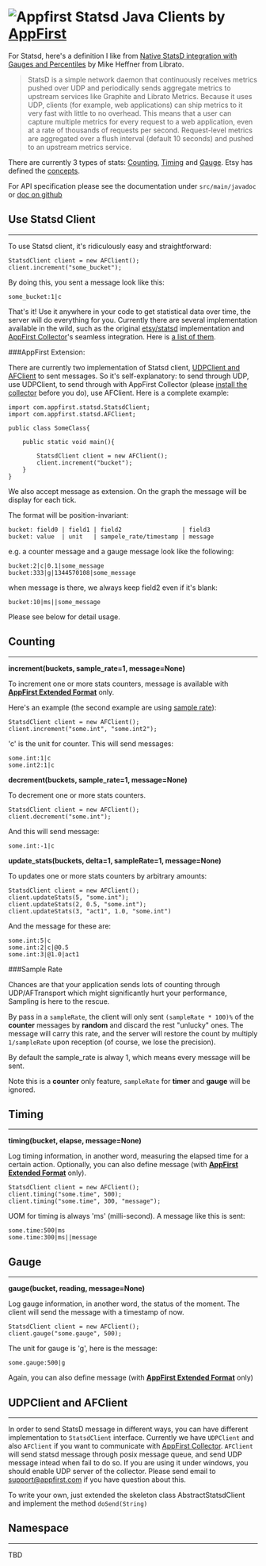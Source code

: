 ![Appfirst](http://www.appfirst.com/img/appfirst-logo.png)
Statsd Java Clients by [AppFirst](http://www.appfirst.com)
====================================

For Statsd, here's a definition I like from [Native StatsD integration with Gauges and Percentiles](http://blog.librato.com/2012/05/new-statsd-integration-with-gauges-and.html) by Mike Heffner from Librato.

> StatsD is a simple network daemon that continuously receives metrics pushed over UDP and periodically sends aggregate metrics to upstream services like Graphite and Librato Metrics. Because it uses UDP, clients (for example, web applications) can ship metrics to it very fast with little to no overhead. This means that a user can capture multiple metrics for every request to a web application, even at a rate of thousands of requests per second. Request-level metrics are aggregated over a flush interval (default 10 seconds) and pushed to an upstream metrics service.

There are currently 3 types of stats: [Counting](#couting), [Timing](#timing) and [Gauge](#gauge). Etsy has defined the [concepts](https://github.com/etsy/statsd#concepts). 

For API specification please see the documentation under `src/main/javadoc` or [doc on github](http://appfirst.github.com/java_statsd_client/src/main/javadoc/index.html?overview-summary.html)

## Use Statsd Client
-------------------

To use Statsd client, it's ridiculously easy and straightforward:

	StatsdClient client = new AFClient();
	client.increment("some_bucket");
	
By doing this, you sent a message look like this:

	some_bucket:1|c
	
That's it! Use it anywhere in your code to get statistical data over time, the server will do everything for you. Currently there are several implementation available in the wild, such as the original [etsy/statsd](https://github.com/etsy/statsd) implementation and [AppFirst Collector][collector]'s seamless integration. Here is [a list of them](http://joemiller.me/2011/09/21/list-of-statsd-server-implementations/).


###AppFirst Extension:

There are currently two implementation of Statsd client, [UDPClient and AFClient](#about-transport) to sent messages. So it's self-explanatory: to send through UDP, use UDPClient, to send through with AppFirst Collector (please [install the collector][collector] before you do), use AFClient. Here is a complete example:

	import com.appfirst.statsd.StatsdClient;	
	import com.appfirst.statsd.AFClient;
	
	public class SomeClass{

		public static void main(){

			StatsdClient client = new AFClient();
			client.increment("bucket");
		}
	}

We also accept message as extension. On the graph the message will be display for each tick.
<!--We need a example pic to demostrate here.-->
The format will be position-invariant:

	bucket: field0 | field1 | field2                 | field3
	bucket: value  | unit   | sampele_rate/timestamp | message

e.g. a counter message and a gauge message look like the following:

	bucket:2|c|0.1|some_message
	bucket:333|g|1344570108|some_message

when message is there, we always keep field2 even if it's blank:

	bucket:10|ms||some_message

Please see below for detail usage.
	
## Counting
-------------------
**increment(buckets, sample_rate=1, message=None)**
	
To increment one or more stats counters, message is available with **[AppFirst Extended Format](#appfirst-extension)** only.
	    	
Here's an example (the second example are using [sample rate](#sample-rate)):

	StatsdClient client = new AFClient();
	client.increment("some.int", "some.int2");
	
'c' is the unit for counter. This will send messages:

	some.int:1|c
	some.int2:1|c

**decrement(buckets, sample_rate=1, message=None)**

To decrement one or more stats counters.

	StatsdClient client = new AFClient();
	client.decrement("some.int");
	
And this will send message:

	some.int:-1|c

**update_stats(buckets, delta=1, sampleRate=1, message=None)**

To updates one or more stats counters by arbitrary amounts:

	StatsdClient client = new AFClient();
	client.updateStats(5, "some.int");
	client.updateStats(2, 0.5, "some.int");
	client.updateStats(3, "act1", 1.0, "some.int")
	
And the message for these are:

	some.int:5|c
	some.int:2|c|@0.5
	some.int:3|@1.0|act1

###Sample Rate

Chances are that your application sends lots of counting through UDP/AFTransport which might significantly hurt your performance, Sampling is here to the rescue.

By pass in a `sampleRate`, the client will only sent `(sampleRate * 100)%` of the **counter** messages by **random** and discard the rest "unlucky" ones. The message will carry this rate, and the server will restore the count by multiply `1/sampleRate` upon reception (of course, we lose the precision).

By default the sample_rate is alway 1, which means every message will be sent.

Note this is a **counter** only feature, `sampleRate` for **timer** and **gauge** will be ignored.


## Timing
-------------------
**timing(bucket, elapse, message=None)**

Log timing information, in another word, measuring the elapsed time for a certain action.
Optionally, you can also define message (with **[AppFirst Extended Format](#appfirst-extension)** only).

	StatsdClient client = new AFClient();
	client.timing("some.time", 500);
	client.timing("some.time", 300, "message");

UOM for timing is always 'ms' (milli-second). A message like this is sent:

	some.time:500|ms
	some.time:300|ms||message

## Gauge
-------------------
**gauge(bucket, reading, message=None)**

Log gauge information, in another word, the status of the moment. The client will send the message with a timestamp of now.

	StatsdClient client = new AFClient();
	client.gauge("some.gauge", 500);

The unit for gauge is 'g', here is the message:

	some.gauge:500|g

Again, you can also define message (with **[AppFirst Extended Format](#appfirst-extension)** only)
	

## UDPClient and AFClient
-------------------
In order to send StatsD message in different ways, you can have different implementation to `StatsdClient` interface. Currently we have `UDPClient` and also `AFClient` if you want to communicate with [AppFirst Collector][collector]. `AFClient` will send statsd message through posix message queue, and send UDP message intead when fail to do so. If you are using it under windows, you should enable UDP server of the collector. Please send email to <support@appfirst.com> if you have question about this.

To write your own, just extended the skeleton class AbstractStatsdClient and implement the method `doSend(String)`

## Namespace
-------------------
TBD


[collector]: https://wwws.appfirst.com
